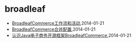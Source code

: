 # broadleaf
* [BroadleafCommerce工作流和活动](/2014/2014-01-21-broadleafcommerce-workflow-and-activity),2014-01-21
* [BroadleafCommerce合并配置](/2014/2014-01-21-broadleafcommerce-merge-config),2014-01-21
* [认识Java电子商务开源框架BroadleafCommerce](/2014/2014-01-21-about-broadleafcommerce),2014-01-21
